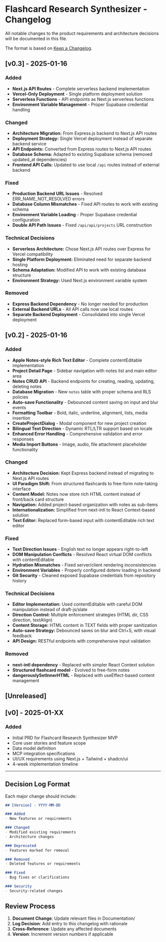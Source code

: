 # Flashcard Research Synthesizer - Changelog

All notable changes to the product requirements and architecture decisions will be documented in this file.

The format is based on [Keep a Changelog](https://keepachangelog.com/en/1.0.0/).

## [v0.3] - 2025-01-16

### Added
- **Next.js API Routes** - Complete serverless backend implementation
- **Vercel-Only Deployment** - Single platform deployment solution
- **Serverless Functions** - API endpoints as Next.js serverless functions
- **Environment Variable Management** - Proper Supabase credential handling

### Changed
- **Architecture Migration:** From Express.js backend to Next.js API routes
- **Deployment Strategy:** Single Vercel deployment instead of separate backend service
- **API Endpoints:** Converted from Express routes to Next.js API routes
- **Database Schema:** Adapted to existing Supabase schema (removed updated_at dependencies)
- **Frontend API Calls:** Updated to use local `/api` routes instead of external backend

### Fixed
- **Production Backend URL Issues** - Resolved ERR_NAME_NOT_RESOLVED errors
- **Database Column Mismatches** - Fixed API routes to work with existing schema
- **Environment Variable Loading** - Proper Supabase credential configuration
- **Double API Path Issues** - Fixed `/api/api/projects` URL construction

### Technical Decisions
- **Serverless Architecture:** Chose Next.js API routes over Express for Vercel compatibility
- **Single Platform Deployment:** Eliminated need for separate backend hosting
- **Schema Adaptation:** Modified API to work with existing database structure
- **Environment Strategy:** Used Next.js environment variable system

### Removed
- **Express Backend Dependency** - No longer needed for production
- **External Backend URLs** - All API calls now use local routes
- **Separate Backend Deployment** - Consolidated into single Vercel deployment

## [v0.2] - 2025-01-16

### Added
- **Apple Notes-style Rich Text Editor** - Complete contentEditable implementation
- **Project Detail Page** - Sidebar navigation with notes list and main editor area
- **Notes CRUD API** - Backend endpoints for creating, reading, updating, deleting notes
- **Database Migration** - New `notes` table with proper schema and RLS policies
- **Auto-save Functionality** - Debounced content saving on input and blur events
- **Formatting Toolbar** - Bold, italic, underline, alignment, lists, media insertion
- **CreateProjectDialog** - Modal component for new project creation
- **Bilingual Text Direction** - Dynamic RTL/LTR support based on locale
- **Enhanced Error Handling** - Comprehensive validation and error responses
- **Media Import Buttons** - Image, audio, file attachment placeholder functionality

### Changed
- **Architecture Decision:** Kept Express backend instead of migrating to Next.js API routes
- **UI Paradigm Shift:** From structured flashcards to free-form note-taking interface
- **Content Model:** Notes now store rich HTML content instead of front/back card structure
- **Navigation:** Added project-based organization with notes as sub-items
- **Internationalization:** Simplified from next-intl to React Context-based solution
- **Text Editor:** Replaced form-based input with contentEditable rich text editor

### Fixed
- **Text Direction Issues** - English text no longer appears right-to-left
- **DOM Manipulation Conflicts** - Resolved React virtual DOM conflicts with contentEditable
- **Hydration Mismatches** - Fixed server/client rendering inconsistencies
- **Environment Variables** - Properly configured dotenv loading in backend
- **Git Security** - Cleaned exposed Supabase credentials from repository history

### Technical Decisions
- **Editor Implementation:** Used contentEditable with careful DOM manipulation instead of draft-js/slate
- **Direction Control:** Multiple enforcement strategies (HTML dir, CSS direction, textAlign)
- **Content Storage:** HTML content in TEXT fields with proper sanitization
- **Auto-save Strategy:** Debounced saves on blur and Ctrl+S, with visual feedback
- **API Design:** RESTful endpoints with comprehensive input validation

### Removed
- **next-intl dependency** - Replaced with simpler React Context solution
- **Structured flashcard model** - Evolved to free-form notes
- **dangerouslySetInnerHTML** - Replaced with useEffect-based content management

## [Unreleased]

## [v0] - 2025-01-XX

### Added
- Initial PRD for Flashcard Research Synthesizer MVP
- Core user stories and feature scope
- Data model definition
- MCP integration specifications
- UI/UX requirements using Next.js + Tailwind + shadcn/ui
- 4-week implementation timeline

---

## Decision Log Format

Each major change should include:

```markdown
## [Version] - YYYY-MM-DD

### Added
- New features or requirements

### Changed  
- Modified existing requirements
- Architecture changes

### Deprecated
- Features marked for removal

### Removed
- Deleted features or requirements

### Fixed
- Bug fixes or clarifications

### Security
- Security-related changes
```

## Review Process

1. **Document Change**: Update relevant files in Documentation/
2. **Log Decision**: Add entry to this changelog with rationale  
3. **Cross-Reference**: Update any affected documents
4. **Version**: Increment version numbers if applicable
